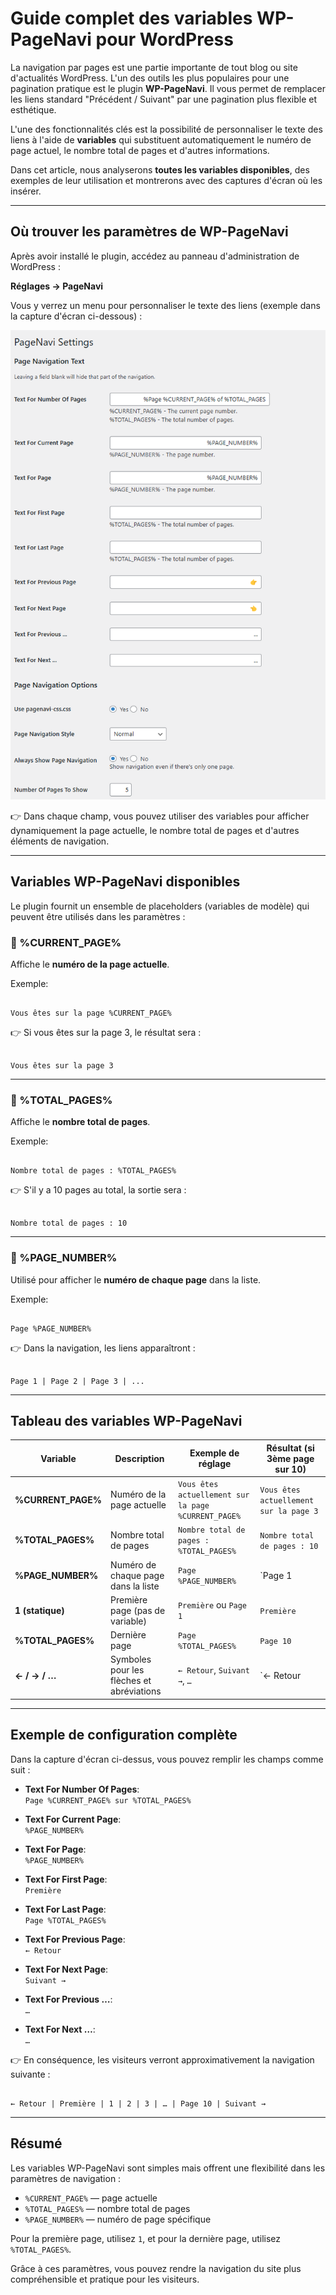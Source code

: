 # Guide complet des variables WP-PageNavi pour WordPress

La navigation par pages est une partie importante de tout blog ou site d'actualités WordPress. L'un des outils les plus populaires pour une pagination pratique est le plugin **WP-PageNavi**. Il vous permet de remplacer les liens standard "Précédent / Suivant" par une pagination plus flexible et esthétique.

L'une des fonctionnalités clés est la possibilité de personnaliser le texte des liens à l'aide de **variables** qui substituent automatiquement le numéro de page actuel, le nombre total de pages et d'autres informations.

Dans cet article, nous analyserons **toutes les variables disponibles**, des exemples de leur utilisation et montrerons avec des captures d'écran où les insérer.

---

## Où trouver les paramètres de WP-PageNavi

Après avoir installé le plugin, accédez au panneau d'administration de WordPress :

**Réglages → PageNavi**

Vous y verrez un menu pour personnaliser le texte des liens (exemple dans la capture d'écran ci-dessous) :

![Paramètres WP-PageNavi dans WordPress](https://raw.githubusercontent.com/hypo69/1001-python-ru/master/ru/assets/wordpress-pagenavi-guide/a34df3db-dcb3-4815-ac1c-a73c693fce39.png)

👉 Dans chaque champ, vous pouvez utiliser des variables pour afficher dynamiquement la page actuelle, le nombre total de pages et d'autres éléments de navigation.

---

## Variables WP-PageNavi disponibles

Le plugin fournit un ensemble de placeholders (variables de modèle) qui peuvent être utilisés dans les paramètres :

### 🔹 %CURRENT_PAGE%
Affiche le **numéro de la page actuelle**.

Exemple:
```

Vous êtes sur la page %CURRENT_PAGE%

```
👉 Si vous êtes sur la page 3, le résultat sera :
```

Vous êtes sur la page 3

```

---

### 🔹 %TOTAL_PAGES%
Affiche le **nombre total de pages**.

Exemple:
```

Nombre total de pages : %TOTAL_PAGES%

```
👉 S'il y a 10 pages au total, la sortie sera :
```

Nombre total de pages : 10

```

---

### 🔹 %PAGE_NUMBER%
Utilisé pour afficher le **numéro de chaque page** dans la liste.

Exemple:
```

Page %PAGE_NUMBER%

```
👉 Dans la navigation, les liens apparaîtront :
```

Page 1 | Page 2 | Page 3 | ...

```

---

## Tableau des variables WP-PageNavi

| Variable          | Description                               | Exemple de réglage                 | Résultat (si 3ème page sur 10)       |
|-------------------|-------------------------------------------|------------------------------------|--------------------------------------|
| **%CURRENT_PAGE%** | Numéro de la page actuelle                | `Vous êtes actuellement sur la page %CURRENT_PAGE%` | `Vous êtes actuellement sur la page 3` |
| **%TOTAL_PAGES%**  | Nombre total de pages                     | `Nombre total de pages : %TOTAL_PAGES%` | `Nombre total de pages : 10` |
| **%PAGE_NUMBER%**  | Numéro de chaque page dans la liste       | `Page %PAGE_NUMBER%`               | `Page 1 | Page 2 | Page 3 …` |
| **1 (statique)**  | Première page (pas de variable)           | `Première` ou `Page 1`             | `Première` |
| **%TOTAL_PAGES%**  | Dernière page                             | `Page %TOTAL_PAGES%`               | `Page 10` |
| **← / → / …**      | Symboles pour les flèches et abréviations | `← Retour`, `Suivant →`, `…`       | `← Retour | 1 | 2 | 3 | … | 10 | Suivant →` |

---

## Exemple de configuration complète

Dans la capture d'écran ci-dessus, vous pouvez remplir les champs comme suit :

- **Text For Number Of Pages**:  
  `Page %CURRENT_PAGE% sur %TOTAL_PAGES%`

- **Text For Current Page**:  
  `%PAGE_NUMBER%`

- **Text For Page**:  
  `%PAGE_NUMBER%`

- **Text For First Page**:  
  `Première`

- **Text For Last Page**:  
  `Page %TOTAL_PAGES%`

- **Text For Previous Page**:  
  `← Retour`

- **Text For Next Page**:  
  `Suivant →`

- **Text For Previous …**:  
  `…`

- **Text For Next …**:  
  `…`

👉 En conséquence, les visiteurs verront approximativement la navigation suivante :
```

← Retour | Première | 1 | 2 | 3 | … | Page 10 | Suivant →

```

---

## Résumé

Les variables WP-PageNavi sont simples mais offrent une flexibilité dans les paramètres de navigation :

- `%CURRENT_PAGE%` — page actuelle  
- `%TOTAL_PAGES%` — nombre total de pages  
- `%PAGE_NUMBER%` — numéro de page spécifique  

Pour la première page, utilisez `1`, et pour la dernière page, utilisez `%TOTAL_PAGES%`.

Grâce à ces paramètres, vous pouvez rendre la navigation du site plus compréhensible et pratique pour les visiteurs.